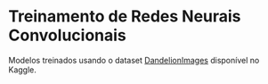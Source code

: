 # Treinamento de Redes Neurais Convolucionais

Modelos treinados usando o dataset [DandelionImages](https://www.kaggle.com/datasets/coloradokb/dandelionimages) disponível no Kaggle.

